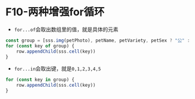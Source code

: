# F10-两种增强for循环

* `for...of`会取出数组里的值，就是具体的元素

```js
const group = [sss.img(petPhoto), petName, petVariety, petSex ? "公" : "母", sss.age(petAge), petStatus, petInfo, clientName];
for (const key of group) {
    row.appendChild(sss.cell(key))
}
```

* `for...in`会取出键，就是`0,1,2,3,4,5`

```js
for (const key in group) {
    row.appendChild(sss.cell(key))
}
```